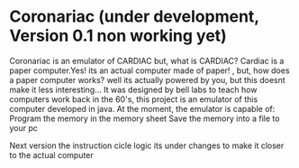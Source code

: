 # Coronariac (under development, Version 0.1 non working yet)
Coronariac is an emulator of CARDIAC but, what is CARDIAC?
Cardiac is a paper computer.Yes! its an actual computer made of paper! , but, how does a paper computer works? well its actually powered by you, but this doesnt make it less interesting...
It was designed by bell labs to teach how computers work back in the 60's, this project is an emulator of this computer developed in java.
At the moment, the emulator is capable of:
  Program the memory in the memory sheet
  Save the memory into a file to your pc

Next version the instruction cicle logic its under changes to make it closer to the actual computer
